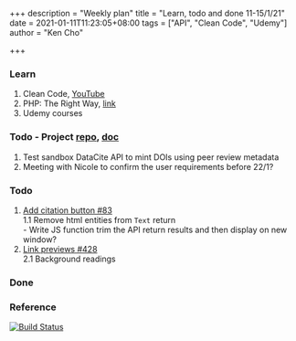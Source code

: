 +++
description = "Weekly plan"
title = "Learn, todo and done 11-15/1/21"
date = 2021-01-11T11:23:05+08:00
tags = ["API", "Clean Code", "Udemy"]
author = "Ken Cho"

+++  
### Learn
1. Clean Code, [YouTube](https://www.youtube.com/watch?v=7EmboKQH8lM)
2. PHP: The Right Way, [link](https://phptherightway.com/)
3. Udemy courses

### Todo - Project [repo](https://github.com/kencho51/mint_doi), [doc](https://docs.google.com/document/d/1CopK9e9QclOd91WRN1LREEBefMDb5cWoHiElj3IfKLc/edit#)
1. Test sandbox DataCite API to mint DOIs using peer review metadata  
2. Meeting with Nicole to confirm the user requirements before 22/1?

### Todo
1. [Add citation button #83](https://github.com/gigascience/gigadb-website/pull/521)  
   1.1 Remove html entities from `Text` return  
        - Write JS function trim the API return results and then display on new window?  
2. [Link previews #428](https://github.com/gigascience/gigadb-website/issues/428)  
    2.1 Background readings
    
### Done


### Reference


[![Build Status](https://travis-ci.com/kencho51/gigathing.svg?branch=master)](https://travis-ci.com/kencho51/gigathing)


